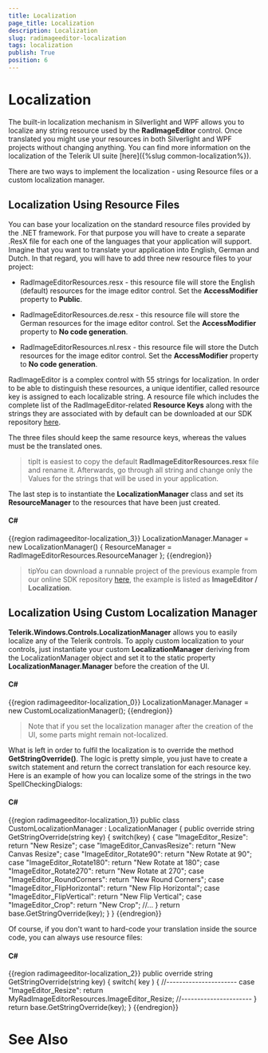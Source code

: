 ```yaml
---
title: Localization
page_title: Localization
description: Localization
slug: radimageeditor-localization
tags: localization
publish: True
position: 6
---
```


# Localization



The built-in localization mechanism in Silverlight and WPF allows you to localize any string resource used by the
        __RadImageEditor__ control. Once translated you might use your resources in both Silverlight and WPF projects without changing
        anything. You can find more information on the localization of the Telerik UI suite
        [here]({%slug common-localization%}).
      

There are two ways to implement the localization - using Resource files or a custom localization manager.

## Localization Using Resource Files

You can base your localization on the standard resource files provided by the .NET framework. For that purpose you will have to create a separate .ResX
          file for each one of the languages that your application will support. Imagine that you want to translate your application into English, German and Dutch.
          In that regard, you will have to add three new resource files to your project:
        

* RadImageEditorResources.resx - this resource file will store the English (default) resources for the image editor control.
              Set the __AccessModifier__ property to __Public__.
            

* RadImageEditorResources.de.resx - this resource file will store the German resources for the image editor control.
              Set the __AccessModifier__ property to __No code generation__.
            

* RadImageEditorResources.nl.resx - this resource file will store the Dutch resources for the image editor control.
              Set the __AccessModifier__ property to __No code generation__.
            

RadImageEditor is a complex control with 55 strings for localization. In order to be able to distinguish these resources, a unique identifier, called
          resource key is assigned to each localizable string. A resource file which includes the complete list of the RadImageEditor-related
          __Resource Keys__ along with the strings they are associated with by default can be downloaded at our SDK repository
          [here](https://github.com/telerik/xaml-sdk).
        

The three files should keep the same resource keys, whereas the values must be the translated ones.
        

>tipIt is easiest to copy the default __RadImageEditorResources.resx__ file and rename it. Afterwards, go through all string and change
            only the Values for the strings that will be used in your application.
          

The last step is to instantiate the __LocalizationManager__ class and set its __ResourceManager__ to the
          resources that have been just created.
        

#### __C#__

{{region radimageeditor-localization_3}}
	LocalizationManager.Manager = new LocalizationManager()
	{
	   ResourceManager = RadImageEditorResources.ResourceManager
	};
	{{endregion}}



>tipYou can download a runnable project of the previous example from our online SDK repository
            [here](https://github.com/telerik/xaml-sdk), the example is listed as __ImageEditor / Localization__.
          

## Localization Using Custom Localization Manager

__Telerik.Windows.Controls.LocalizationManager__ allows you to easily localize any of the Telerik controls.
          To apply custom localization to your controls, just instantiate your custom __LocalizationManager__ deriving from the 
          LocalizationManager object and set it to the static property __LocalizationManager.Manager__ before the creation of the UI.
        

#### __C#__

{{region radimageeditor-localization_0}}
	LocalizationManager.Manager = new CustomLocalizationManager();
	{{endregion}}



>Note that if you set the localization manager after the creation of the UI, some parts might remain not-localized.

What is left in order to fulfil the localization is to override the method __GetStringOverride()__. The logic is pretty simple, you 
          just have to create a switch statement and return the correct translation for each resource key. Here is an example of how you can localize some of the 
          strings in the two SpellCheckingDialogs:
        

#### __C#__

{{region radimageeditor-localization_1}}
	public class CustomLocalizationManager : LocalizationManager
	{
	   public override string GetStringOverride(string key)
	   {
	       switch(key)
	       {
	           case "ImageEditor_Resize":
	               return "New Resize";
	           case "ImageEditor_CanvasResize":
	               return "New Canvas Resize";
	           case "ImageEditor_Rotate90":
	               return "New Rotate at 90";
	           case "ImageEditor_Rotate180":
	               return "New Rotate at 180";
	           case "ImageEditor_Rotate270":
	               return "New Rotate at 270";
	           case "ImageEditor_RoundCorners":
	               return "New Round Corners"; 
	           case "ImageEditor_FlipHorizontal":
	               return "New Flip Horizontal";
	           case "ImageEditor_FlipVertical":
	               return "New Flip Vertical";
	           case "ImageEditor_Crop":
	               return "New Crop";
	           //...
	       }
	       return base.GetStringOverride(key);
	   }
	}
	{{endregion}}



Of course, if you don't want to hard-code your translation inside the source code, you can always use resource files:
        

#### __C#__

{{region radimageeditor-localization_2}}
	public override string GetStringOverride(string key)
	{
	   switch( key )
	   {
	       //----------------------
	       case "ImageEditor_Resize":
	           return MyRadImageEditorResources.ImageEditor_Resize;
	       //----------------------
	   }
	   return base.GetStringOverride(key);
	}
	{{endregion}}



# See Also
